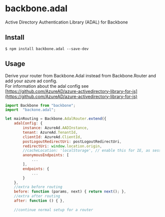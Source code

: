 # backbone.adal
Active Directory Authentication Library (ADAL) for Backbone

## Install

    $ npm install backbone.adal --save-dev

## Usage

Derive your router from Backbone.Adal instead from Backbone.Router and add your azure ad config.  
For information about the adal config see [https://github.com/AzureAD/azure-activedirectory-library-for-js](https://github.com/AzureAD/azure-activedirectory-library-for-js)

``` javascript
import Backbone from "backbone";
import  "backone.adal";

let mainRouting = Backbone.AdalRouter.extend({
    adalConfig: {
        instance: AzureAd.AADInstance,
        tenant: AzureAd.TenantId,
        clientId: AzureAd.ClientId,
        postLogoutRedirectUri: postLogoutRedirectUri,
        redirectUri: window.location.origin,
        //cacheLocation: 'localStorage', // enable this for IE, as sessionStorage does not work for localhost.
        anonymousEndpoints: [
            ...
        ],
        endpoints: {
            ...
        }
    },
    //extra before routing
    before: function (params, next) { return next(); },
    //extra after routing
    after: function () { },
    
    //continue normal setup for a router
    
```

